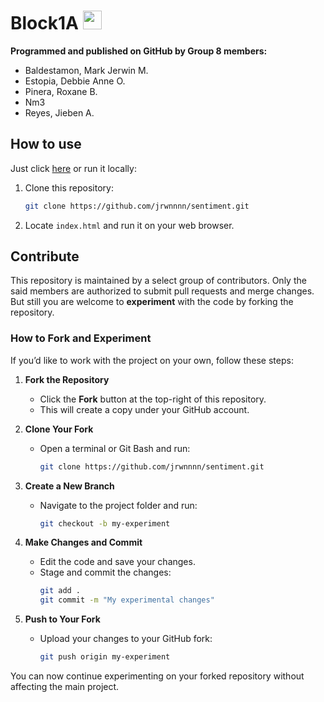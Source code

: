# Block1A <img src="https://upload.wikimedia.org/wikipedia/commons/thumb/6/61/HTML5_logo_and_wordmark.svg/512px-HTML5_logo_and_wordmark.svg.png" style="height:30px;">

<!-- PROGRAMMING LANGUAGE ICONS
HTML: https://upload.wikimedia.org/wikipedia/commons/thumb/6/61/HTML5_logo_and_wordmark.svg/512px-HTML5_logo_and_wordmark.svg.png
JAVA: https://upload.wikimedia.org/wikipedia/en/thumb/3/30/Java_programming_language_logo.svg/1200px-Java_programming_language_logo.svg.png
Python: https://upload.wikimedia.org/wikipedia/commons/thumb/c/c3/Python-logo-notext.svg/1869px-Python-logo-notext.svg.png
mySQL: https://upload.wikimedia.org/wikipedia/labs/8/8e/Mysql_logo.png
-->

**Programmed and published on GitHub by Group 8 members:** <br>
<ul>
<li>Baldestamon, Mark Jerwin M.
<li>Estopia, Debbie Anne O.
<li>Pinera, Roxane B.
<li>Nm3
<li>Reyes, Jieben A.
</ul>

## How to use
Just click [here](https://sentiment-1.netlify.app) or run it locally:
1. Clone this repository:  
   ```sh
   git clone https://github.com/jrwnnnn/sentiment.git
 2. Locate `index.html` and run it on your web browser.

## Contribute

This repository is maintained by a select group of contributors. Only the said members are authorized to submit pull requests and merge changes. But still you are welcome to **experiment** with the code by forking the repository. 

### How to Fork and Experiment  
If you’d like to work with the project on your own, follow these steps:  

1. **Fork the Repository**  
   - Click the **Fork** button at the top-right of this repository.  
   - This will create a copy under your GitHub account.  

2. **Clone Your Fork**  
   - Open a terminal or Git Bash and run:  
     ```sh
     git clone https://github.com/jrwnnnn/sentiment.git
     ```  

3. **Create a New Branch**  
   - Navigate to the project folder and run:  
     ```sh
     git checkout -b my-experiment
     ```  

4. **Make Changes and Commit**  
   - Edit the code and save your changes.  
   - Stage and commit the changes:  
     ```sh
     git add .
     git commit -m "My experimental changes"
     ```  

5. **Push to Your Fork**  
   - Upload your changes to your GitHub fork:  
     ```sh
     git push origin my-experiment
     ```  

You can now continue experimenting on your forked repository without affecting the main project.  

